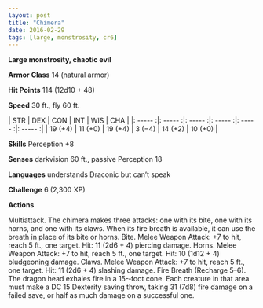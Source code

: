 ```yaml
---
layout: post
title: "Chimera"
date: 2016-02-29
tags: [large, monstrosity, cr6]
---
```


**Large monstrosity, chaotic evil**

**Armor Class** 14 (natural armor)

**Hit Points** 114 (12d10 + 48)

**Speed** 30 ft., fly 60 ft.

|   STR   |   DEX   |   CON   |   INT   |   WIS   |   CHA   |
|: ----- :|: ----- :|: ----- :|: ----- :|: ----- :|: ----- :|
| 19 (+4) | 11 (+0) | 19 (+4) | 3 (−4) | 14 (+2) | 10 (+0) |

**Skills** Perception +8 

**Senses** darkvision 60 ft., passive Perception 18 

**Languages** understands Draconic but can’t speak 

**Challenge** 6 (2,300 XP)

 

**Actions** 

Multiattack. The chimera makes three attacks: one with its bite, one with its horns, and one with its claws. When its fire breath is available, it can use the breath in place of its bite or horns. Bite. Melee Weapon Attack: +7 to hit, reach 5 ft., one target. Hit: 11 (2d6 + 4) piercing damage. Horns. Melee Weapon Attack: +7 to hit, reach 5 ft., one target. Hit: 10 (1d12 + 4) bludgeoning damage. Claws. Melee Weapon Attack: +7 to hit, reach 5 ft., one target. Hit: 11 (2d6 + 4) slashing damage. Fire Breath (Recharge 5–6). The dragon head exhales fire in a 15-­‐foot cone. Each creature in that area must make a DC 15 Dexterity saving throw, taking 31 (7d8) fire damage on a failed save, or half as much damage on a successful one.